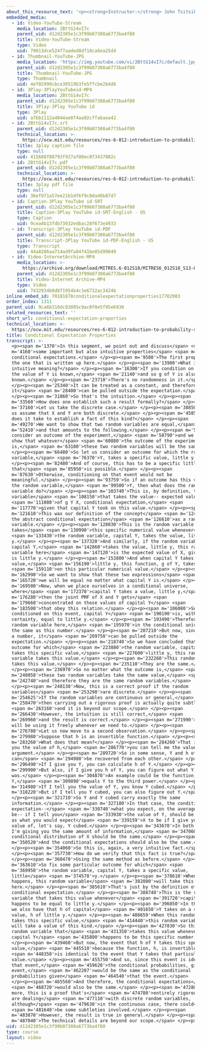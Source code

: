 ```yaml
---
about_this_resource_text: '<p><strong>Instructor:</strong> John Tsitsiklis</p>'
embedded_media:
  - id: Video-YouTube-Stream
    media_location: 2BttG14vI7c
    parent_uid: d12d2305e1c3f99b07308a6773ba4f80
    title: Video-YouTube-Stream
    type: Video
    uid: 79013dce524f7aaded8df18ca6ea25d4
  - id: Thumbnail-YouTube-JPG
    media_location: 'https://img.youtube.com/vi/2BttG14vI7c/default.jpg'
    parent_uid: d12d2305e1c3f99b07308a6773ba4f80
    title: Thumbnail-YouTube-JPG
    type: Thumbnail
    uid: 4ef02999cbce30519b3fe5ffcbe2b4d6
  - id: 3Play-3PlayYouTubeid-MP4
    media_location: 2BttG14vI7c
    parent_uid: d12d2305e1c3f99b07308a6773ba4f80
    title: 3Play-3Play YouTube id
    type: 3Play
    uid: a7bb1112a4044ae8f4aa92cffabaea42
  - id: 2BttG14vI7c.srt
    parent_uid: d12d2305e1c3f99b07308a6773ba4f80
    technical_location: >-
      https://ocw.mit.edu/resources/res-6-012-introduction-to-probability-spring-2018/part-i-the-fundamentals/conditional-expectation-properties/2BttG14vI7c.srt
    title: 3play caption file
    type: null
    uid: 415688f88793f927af80ec0f3437082c
  - id: 2BttG14vI7c.pdf
    parent_uid: d12d2305e1c3f99b07308a6773ba4f80
    technical_location: >-
      https://ocw.mit.edu/resources/res-6-012-introduction-to-probability-spring-2018/part-i-the-fundamentals/conditional-expectation-properties/2BttG14vI7c.pdf
    title: 3play pdf file
    type: null
    uid: 36ef971a57ee21b1df6f9c0da40b87d7
  - id: Caption-3Play YouTube id-SRT
    parent_uid: d12d2305e1c3f99b07308a6773ba4f80
    title: Caption-3Play YouTube id-SRT-English - US
    type: Caption
    uid: 9cea4b13fdb73932edbac28f673e4933
  - id: Transcript-3Play YouTube id-PDF
    parent_uid: d12d2305e1c3f99b07308a6773ba4f80
    title: Transcript-3Play YouTube id-PDF-English - US
    type: Transcript
    uid: 44a8286aa714ad9fa84f41be85d99049
  - id: Video-InternetArchive-MP4
    media_location: >-
      https://archive.org/download/MITRES.6-012S18/MITRES6_012S18_S13-01_300k.mp4
    parent_uid: d12d2305e1c3f99b07308a6773ba4f80
    title: Video-Internet Archive-MP4
    type: Video
    uid: 7432934b0d8f1954b4c3e6732ac3424b
inline_embed_id: 70181878conditionalexpectationproperties17702003
order_index: 1311
parent_uid: 9ca6b310dc93095c9ac0f0e5f95e6930
related_resources_text: ''
short_url: conditional-expectation-properties
technical_location: >-
  https://ocw.mit.edu/resources/res-6-012-introduction-to-probability-spring-2018/part-i-the-fundamentals/conditional-expectation-properties
title: Conditional Expectation Properties
transcript: >-
  <p><span m='1370'>In this segment, we point out and discuss</span> <span
  m='4160'>some important but also intuitive properties</span> <span m='7330'>of
  conditional expectations.</span> </p><p><span m='9580'>The first property is
  the one that is written up here.</span> </p><p><span m='13900'>What is the
  intuitive meaning?</span> </p><p><span m='16300'>If you condition on Y, then
  the value of Y is known,</span> <span m='21140'>and so g of Y is also
  known.</span> </p><p><span m='23710'>There's no randomness in it.</span>
  </p><p><span m='25340'>It can be treated as a constant, and therefore
  it</span> <span m='28400'>can be pulled outside the expectation.</span>
  </p><p><span m='31860'>So that's the intuition.</span> </p><p><span
  m='33560'>How does one establish such a result formally?</span> </p><p><span
  m='37160'>Let us take the discrete case.</span> </p><p><span m='38850'>So let
  us assume that X and Y are both discrete.</span> </p><p><span m='45850'>What
  does it take to establish a fact of this kind?</span> </p><p><span
  m='49270'>We want to show that two random variables are equal,</span> <span
  m='52410'>and that amounts to the following.</span> </p><p><span m='54830'>We
  consider an outcome of the experiment,</span> <span m='58790'>and we want to
  show that whatever</span> <span m='60880'>the outcome of the experiment
  is,</span> <span m='63100'>these two random variables will be the same.</span>
  </p><p><span m='66480'>So let us consider an outcome for which the random
  variable,</span> <span m='76370'>Y, takes a specific value, little y.</span>
  </p><p><span m='82480'>And of course, this has to be a specific little y
  that</span> <span m='85950'>is possible.</span> </p><p><span
  m='87630'>Otherwise, conditioning on that event would not be
  meaningful.</span> </p><p><span m='93759'>So if an outcome has this value for
  the random variable,</span> <span m='99500'>Y, then what does the random
  variable do?</span> </p><p><span m='103740'>This is, by definition, the random
  variable</span> <span m='108150'>that takes the value-- expected value</span>
  <span m='111080'>of g Y X, conditional expectation,</span> <span
  m='117770'>given that capital Y took on this value.</span> </p><p><span
  m='121610'>This was our definition of the concept</span> <span m='124220'>of
  the abstract conditional expectation</span> <span m='126610'>as a random
  variable.</span> </p><p><span m='128030'>This is the random variable that
  takes</span> <span m='130990'>this specific numerical value whenever</span>
  <span m='133430'>the random variable, capital Y, takes the value, little
  y.</span> </p><p><span m='137320'>And similarly, if the random variable,
  capital Y,</span> <span m='142860'>takes the value, little y, this random
  variable here</span> <span m='147120'>is the expected value of X, given that Y
  is little y.</span> </p><p><span m='153800'>And when capital Y takes the
  value,</span> <span m='156190'>little y, this function, g of Y, takes</span>
  <span m='159110'>on this particular numerical value.</span> </p><p><span
  m='162990'>So we want to show that these two expressions</span> <span
  m='165720'>we will be equal no matter what capital Y is.</span> </p><p><span
  m='169500'>Now, when we place ourselves in a conditional universe,
  where</span> <span m='172370'>capital Y takes a value, little y,</span> <span
  m='176280'>then the joint PMF of X and Y gets</span> <span
  m='179660'>concentrated on those values of capital Y</span> <span
  m='183500'>that obey this relation.</span> </p><p><span m='186080'>So
  conditioned on this event, capital Y</span> <span m='190190'>is, with
  certainty, equal to little y.</span> </p><p><span m='193490'>Therefore, this
  random variable here,</span> <span m='195970'>in the conditional universe, is
  the same as this number.</span> </p><p><span m='207210'>But now, since this is
  a number, it</span> <span m='209750'>can be pulled outside the
  expectation.</span> </p><p><span m='218740'>So we have concluded that for any
  outcome for which</span> <span m='223880'>the random variable, capital Y,
  takes this specific value,</span> <span m='227600'>little y, this random
  variable takes this value.</span> </p><p><span m='232260'>This random variable
  takes this value.</span> </p><p><span m='235110'>They are the same.</span>
  </p><p><span m='236970'>So no matter what the outcome is,</span> <span
  m='240050'>these two random variables take the same value,</span> <span
  m='242740'>and therefore they are the same random variables.</span>
  </p><p><span m='248130'>Now, this is a correct proof if the random
  variables</span> <span m='253290'>are discrete.</span> </p><p><span
  m='254625'>If the random variables are continuous or general,</span> <span
  m='258470'>then carrying out a rigorous proof is actually quite subtle,</span>
  <span m='263160'>and it is beyond our scope.</span> </p><p><span
  m='266430'>However, the intuition is still correct,</span> <span
  m='269960'>and the result is correct.</span> </p><p><span m='271990'>And we
  will be using it freely whenever we need to.</span> </p><p><span
  m='276780'>Let us now move to a second observation.</span> </p><p><span
  m='279980'>Suppose that h is an invertible function.</span> </p><p><span
  m='283260'>What does that mean?</span> </p><p><span m='284260'>That if I give
  you the value of h,</span> <span m='286770'>you can tell me the value of the
  argument.</span> </p><p><span m='289720'>So in some sense, Y and h of Y
  can</span> <span m='294980'>be recovered from each other.</span> </p><p><span
  m='296490'>If I give you Y, you can calculate h of Y.</span> </p><p><span
  m='299900'>But also, if I give you h of Y, you can figure out what Y
  was.</span> </p><p><span m='304870'>An example could be the function, h of
  Y,</span> <span m='309890'>equals Y to the third power.</span> </p><p><span
  m='314980'>If I tell you the value of Y, you know Y cubed.</span> </p><p><span
  m='318220'>But if I tell you Y cubed, you can also figure out Y.</span>
  </p><p><span m='321710'>So Y and Y cubed carry exactly the same
  information.</span> </p><p><span m='327180'>In that case, the conditional
  expectation--</span> <span m='330740'>what you expect, on the average, X to
  be-- if I tell you</span> <span m='333930'>the value of Y, should be the same
  as what you would expect</span> <span m='339159'>X to be if I give you the
  value of, let's say, Y cubed.</span> </p><p><span m='343670'>In both cases,
  I'm giving you the same amount of information,</span> <span m='347060'>so the
  conditional distribution of X should be the same.</span> </p><p><span
  m='350520'>And the conditional expectations should also be the same.</span>
  </p><p><span m='354060'>So this is, again, a very intuitive fact.</span>
  </p><p><span m='357730'>How do we verify that this fact is true?</span>
  </p><p><span m='360470'>Using the same method as before.</span> </p><p><span
  m='363610'>So fix some particular outcome for which</span> <span
  m='369950'>the random variable, capital Y, takes a specific value,
  little</span> <span m='374570'>y.</span> </p><p><span m='378610'>When that
  happens, this random variable</span> <span m='382080'>will take this value
  here.</span> </p><p><span m='385610'>That's just by the definition of
  conditional expectation.</span> </p><p><span m='388740'>This is the random
  variable that takes this value whenever</span> <span m='391720'>capital Y
  happens to be equal to little y.</span> </p><p><span m='396850'>In that case,
  we also have that h of capital</span> <span m='401650'>Y takes on a specific
  value, h of little y.</span> </p><p><span m='408659'>When this random variable
  takes this specific value,</span> <span m='414440'>this random variable here
  will take a value of this kind.</span> </p><p><span m='427830'>So this is the
  random variable that</span> <span m='431350'>takes this value whenever h of
  capital Y</span> <span m='435800'>happens to be this specific number.</span>
  </p><p><span m='439460'>But now, the event that h of Y takes this specific
  value,</span> <span m='445510'>because the function, h, is invertible,</span>
  <span m='448350'>is identical to the event that Y takes that particular
  value.</span> </p><p><span m='455750'>And so, since this event is identical to
  that event,</span> <span m='459620'>the conditional probabilities, given this
  event,</span> <span m='462207'>would be the same as the conditional
  probabilities given</span> <span m='464540'>that the event.</span>
  </p><p><span m='465560'>And therefore, the conditional expectations</span>
  <span m='468720'>would also be the same.</span> </p><p><span m='472800'>Once
  more, this is a proof that's</span> <span m='474780'>entirely rigorous if we
  are dealing</span> <span m='477110'>with discrete random variables,
  although</span> <span m='479630'>in the continuous case, there could</span>
  <span m='481640'>be some subtleties involved.</span> </p><p><span
  m='483870'>However, the result is true in general.</span> </p><p><span
  m='487040'>The technical details are beyond our scope.</span> </p><p></p>
uid: d12d2305e1c3f99b07308a6773ba4f80
type: course
layout: video
---
```

